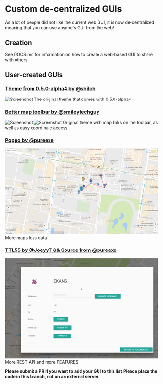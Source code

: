 # Custom de-centralized GUIs

As a lot of people did not like the current web GUI, it is now de-centralized meaning that you can use anyone's GUI from the web!

## Creation

See DOCS.md for information on how to create a web-based GUI to share with others

## User-created GUIs

### [Theme from 0.5.0-alpha4 by @shilch](http://pogo.abb.ink/0.5.0-alpha4/map.html)
![Screenshot](img/0.5.0-alpha4-screenshot.png
)
The original theme that comes with 0.5.0-alpha4


### [Better map toolbar by @smileytechguy](http://pogo.abb.ink/better-map/)
![Screenshot](img/better-map-screenshot1.png)
![Screenshot](img/better-map-screenshot2.png)
Original theme with map links on the toolbar, as well as easy coordinate access

### [Poppo by @pureexe](http://pogo.abb.ink/Poppo/)
![Screenshot](img/poppo-screenshot.png)
More maps less data

### [TTL55 by @JoeyyT && Source from @pureexe](http://pogo.abb.ink/TTL55/)
![Screenshot](img/0.1.0-TTL55.png)
More REST API and more FEATURES


**Please submit a PR if you want to add your GUI to this list**
**Pleace place the code in this branch, not on an external server**

